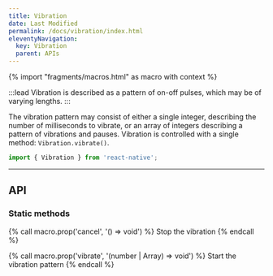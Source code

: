 ```yaml
---
title: Vibration
date: Last Modified
permalink: /docs/vibration/index.html
eleventyNavigation:
  key: Vibration
  parent: APIs
---
```


{% import "fragments/macros.html" as macro with context %}

:::lead
Vibration is described as a pattern of on-off pulses, which may be of varying lengths. 
:::

The vibration pattern may consist of either a single integer, describing the number of milliseconds to vibrate, or an array of integers describing a pattern of vibrations and pauses. Vibration is controlled with a single method: `Vibration.vibrate()`.

```js
import { Vibration } from 'react-native';
```

---

## API

### Static methods

{% call macro.prop('cancel', '() => void') %}
Stop the vibration
{% endcall %}

{% call macro.prop('vibrate', '(number | Array<number>) => void') %}
Start the vibration pattern
{% endcall %}
